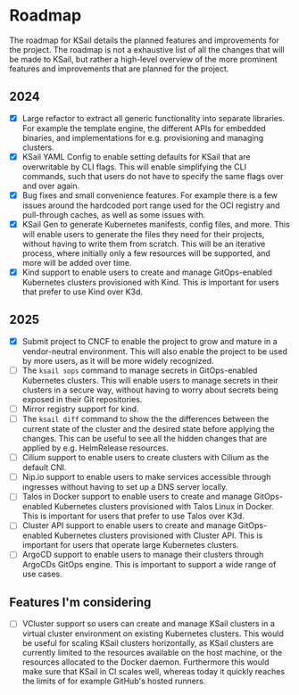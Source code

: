 # Roadmap

The roadmap for KSail details the planned features and improvements for the project. The roadmap is not a exhaustive list of all the changes that will be made to KSail, but rather a high-level overview of the more prominent features and improvements that are planned for the project.

## 2024

- [x] Large refactor to extract all generic functionality into separate libraries. For example the template engine, the different APIs for embedded binaries, and implementations for e.g. provisioning and managing clusters.
- [x] KSail YAML Config to enable setting defaults for KSail that are overwritable by CLI flags. This will enable simplifying the CLI commands, such that users do not have to specify the same flags over and over again.
- [x] Bug fixes and small convenience features. For example there is a few issues around the hardcoded port range used for the OCI registry and pull-through caches, as well as some issues with.
- [x] KSail Gen to generate Kubernetes manifests, config files, and more. This will enable users to generate the files they need for their projects, without having to write them from scratch. This will be an iterative process, where initially only a few resources will be supported, and more will be added over time.
- [x] Kind support to enable users to create and manage GitOps-enabled Kubernetes clusters provisioned with Kind. This is important for users that prefer to use Kind over K3d.

## 2025

- [x] Submit project to CNCF to enable the project to grow and mature in a vendor-neutral environment. This will also enable the project to be used by more users, as it will be more widely recognized.
- [ ] The `ksail sops` command to manage secrets in GitOps-enabled Kubernetes clusters. This will enable users to manage secrets in their clusters in a secure way, without having to worry about secrets being exposed in their Git repositories.
- [ ] Mirror registry support for kind.
- [ ] The `ksail diff` command to show the the differences between the current state of the cluster and the desired state before applying the changes. This can be useful to see all the hidden changes that are applied by e.g. HelmRelease resources.
- [ ] Cilium support to enable users to create clusters with Cilium as the default CNI.
- [ ] Nip.io support to enable users to make services accessible through ingresses without having to set up a DNS server locally.
- [ ] Talos in Docker support to enable users to create and manage GitOps-enabled Kubernetes clusters provisioned with Talos Linux in Docker. This is important for users that prefer to use Talos over K3d.
- [ ] Cluster API support to enable users to create and manage GitOps-enabled Kubernetes clusters provisioned with Cluster API. This is important for users that operate large Kubernetes clusters.
- [ ] ArgoCD support to enable users to manage their clusters through ArgoCDs GitOps engine. This is important to support a wide range of use cases.

## Features I'm considering

- [ ] VCluster support so users can create and manage KSail clusters in a virtual cluster environment on existing Kubernetes clusters. This would be useful for scaling KSail clusters horizontally, as KSail clusters are currently limited to the resources available on the host machine, or the resources allocated to the Docker daemon. Furthermore this would make sure that KSail in CI scales well, whereas today it quickly reaches the limits of for example GitHub's hosted runners.
